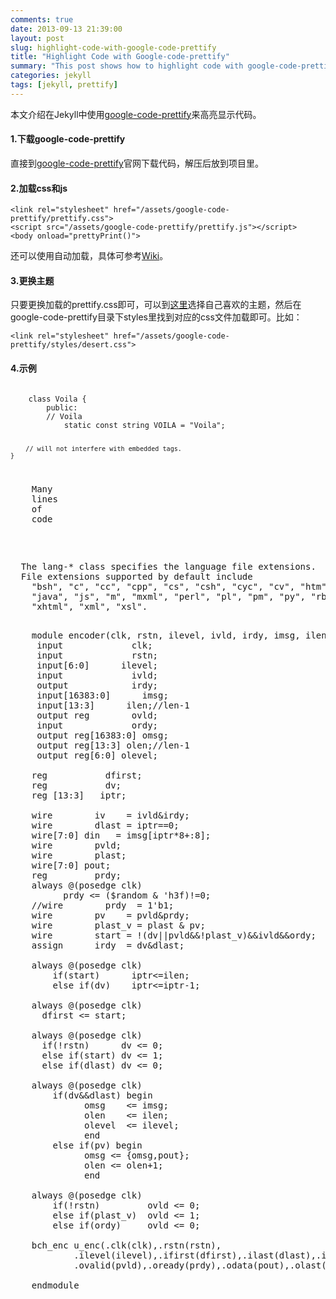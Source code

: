 ```yaml
---
comments: true
date: 2013-09-13 21:39:00
layout: post
slug: highlight-code-with-google-code-prettify
title: "Highlight Code with Google-code-prettify"
summary: "This post shows how to highlight code with google-code-prettify in Jekyll."
categories: jekyll
tags: [jekyll, prettify]
---
```


本文介绍在Jekyll中使用[google-code-prettify](https://code.google.com/p/google-code-prettify/)来高亮显示代码。

#### 1.下载google-code-prettify

直接到[google-code-prettify](https://code.google.com/p/google-code-prettify/)官网下载代码，解压后放到项目里。

#### 2.加载css和js

    <link rel="stylesheet" href="/assets/google-code-prettify/prettify.css">
    <script src="/assets/google-code-prettify/prettify.js"></script>
    <body onload="prettyPrint()">

还可以使用自动加载，具体可参考[Wiki](https://code.google.com/p/google-code-prettify/wiki/GettingStarted)。

#### 3.更换主题
只要更换加载的prettify.css即可，可以到[这里](http://google-code-prettify.googlecode.com/svn/trunk/styles/index.html)选择自己喜欢的主题，然后在google-code-prettify目录下styles里找到对应的css文件加载即可。比如：

    <link rel="stylesheet" href="/assets/google-code-prettify/styles/desert.css">

#### 4.示例

<code class="prettyprint">
    class Voila {
        public:
        // Voila
            static const string VOILA = "Voila";

        // will not interfere with embedded tags.
    }
</code>

<pre class="prettyprint linenums">
    Many
    lines
    of
    code
</pre>

<pre class="prettyprint linenums">
    <script>
        $(window).load(function () {
            $("pre").addClass("prettyprint linenums"); // line number and highlight
            prettyPrint();
        });
    </script>
</pre>

<pre class="prettyprint lang-html">
  The lang-* class specifies the language file extensions.
  File extensions supported by default include
    "bsh", "c", "cc", "cpp", "cs", "csh", "cyc", "cv", "htm", "html",
    "java", "js", "m", "mxml", "perl", "pl", "pm", "py", "rb", "sh",
    "xhtml", "xml", "xsl".
</pre>


<pre class="prettyprint lang-vhdl linenums">

    module encoder(clk, rstn, ilevel, ivld, irdy, imsg, ilen, ovld, ordy, omsg, olen, olevel);
     input             clk;
     input             rstn;
     input[6:0]      ilevel;
     input             ivld;
     output            irdy;
     input[16383:0]      imsg;
     input[13:3]      ilen;//len-1
     output reg        ovld;
     input             ordy;
     output reg[16383:0] omsg;
     output reg[13:3] olen;//len-1
     output reg[6:0] olevel;

    reg           dfirst;
    reg           dv;
    reg [13:3]   iptr;

    wire        iv    = ivld&irdy;
    wire        dlast = iptr==0;
    wire[7:0] din   = imsg[iptr*8+:8];
    wire        pvld;
    wire        plast;
    wire[7:0] pout;
    reg         prdy;
    always @(posedge clk)
          prdy <= ($random & 'h3f)!=0;
    //wire        prdy  = 1'b1;
    wire        pv    = pvld&prdy;
    wire        plast_v = plast & pv;
    wire        start = !(dv||pvld&&!plast_v)&&ivld&&ordy;
    assign      irdy  = dv&dlast;

    always @(posedge clk)
        if(start)      iptr<=ilen;
        else if(dv)    iptr<=iptr-1;

    always @(posedge clk)
      dfirst <= start;

    always @(posedge clk)
      if(!rstn)      dv <= 0;
      else if(start) dv <= 1;
      else if(dlast) dv <= 0;

    always @(posedge clk)
        if(dv&&dlast) begin
              omsg    <= imsg;
              olen    <= ilen;
              olevel  <= ilevel;
              end
        else if(pv) begin
              omsg <= {omsg,pout};
              olen <= olen+1;
              end

    always @(posedge clk)
        if(!rstn)         ovld <= 0;
        else if(plast_v)  ovld <= 1;
        else if(ordy)     ovld <= 0;

    bch_enc u_enc(.clk(clk),.rstn(rstn),
            .ilevel(ilevel),.ifirst(dfirst),.ilast(dlast),.ivalid(dv),.idata(din),
            .ovalid(pvld),.oready(prdy),.odata(pout),.olast(plast),.ocnt());

    endmodule

</pre>